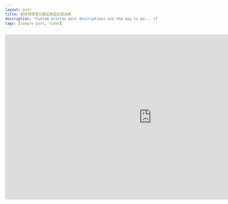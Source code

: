 ```yaml
---
layout: post
title: 新体育馆首日最佳男团女团决赛
description: "Custom written post descriptions are the way to go... if you're not lazy."
tags: [sample post, video]
---
```

<iframe frameborder="0" width="960" height="540" src="https://www.bilibili.com/video/BV1SZ4y1u7L1/" allowfullscreen></iframe>
